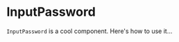 # InputPassword

`InputPassword` is a cool component. Here's how to use it...

<template>
  <InputPassword />
</template>
